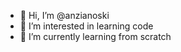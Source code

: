 - 👋 Hi, I’m @anzianoski
- 👀 I’m interested in learning code
- 🌱 I’m currently learning from scratch

<!---
anzianoski/anzianoski is a ✨ special ✨ repository because its `README.md` (this file) appears on your GitHub profile.
You can click the Preview link to take a look at your changes.
--->
